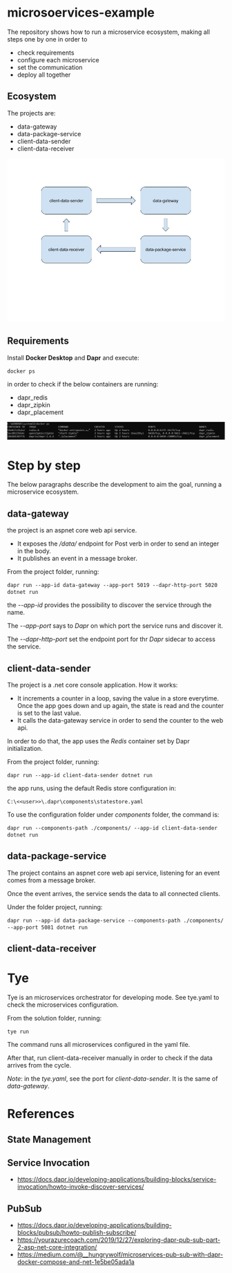 # microsoervices-example

The repository shows how to run a microservice ecosystem, making all steps one by one in order to

- check requirements
- configure each microservice
- set the communication
- deploy all together

## Ecosystem

The projects are:

- data-gateway
- data-package-service
- client-data-sender
- client-data-receiver

![docker ps for dapr](assets/microservices-example-component-diagram.jpg)

## Requirements

Install **Docker Desktop** and **Dapr** and execute:

	docker ps

in order to check if the below containers are running:

- dapr_redis
- dapr_zipkin
- dapr_placement

![docker ps for dapr](assets/docker-ps-for-dapr.jpg)

# Step by step

The below paragraphs describe the development to aim the goal, running a microservice ecosystem.

## data-gateway

the project is an aspnet core web api service.

- It exposes the */data/* endpoint for Post verb in order to send an integer in the body.
- It publishes an event in a message broker.

From the project folder, running:

	dapr run --app-id data-gateway --app-port 5019 --dapr-http-port 5020 dotnet run

the *--app-id* provides the possibility to discover the service through the name.

The *--app-port* says to *Dapr* on which port the service runs and discover it.

The *--dapr-http-port* set the endpoint port for thr *Dapr* sidecar to access the service.

## client-data-sender

The project is a .net core console application. How it works:

- It increments a counter in a loop, saving the value in a store everytime. Once the app goes down and up again, the state is read and the counter is set to the last value.
- It calls the data-gateway service in order to send the counter to the web api.

In order to do that, the app uses the *Redis* container set by Dapr initialization.

From the project folder, running:

	dapr run --app-id client-data-sender dotnet run

the app runs, using the default Redis store configuration in:

	C:\<<user>>\.dapr\components\statestore.yaml

To use the configuration folder under *components* folder, the command is:

	dapr run --components-path ./components/ --app-id client-data-sender dotnet run

## data-package-service

The project contains an aspnet core web api service, listening for an event comes from a message broker.

Once the event arrives, the service sends the data to all connected clients.

Under the folder project, running:

	dapr run --app-id data-package-service --components-path ./components/ --app-port 5081 dotnet run

## client-data-receiver

# Tye

Tye is an microservices orchestrator for developing mode. See tye.yaml to check the microservices configuration.

From the solution folder, running:

	tye run

The command runs all microservices configured in the yaml file.

After that, run client-data-receiver manually in order to check if the data arrives from the cycle.

*Note*: in the *tye.yaml*, see the port for *client-data-sender*. It is the same of *data-gateway*.

# References

## State Management

## Service Invocation

- <https://docs.dapr.io/developing-applications/building-blocks/service-invocation/howto-invoke-discover-services/>

## PubSub

- <https://docs.dapr.io/developing-applications/building-blocks/pubsub/howto-publish-subscribe/>
- <https://yourazurecoach.com/2019/12/27/exploring-dapr-pub-sub-part-2-asp-net-core-integration/>
- <https://medium.com/@__hungrywolf/microservices-pub-sub-with-dapr-docker-compose-and-net-1e5be05ada1a>
